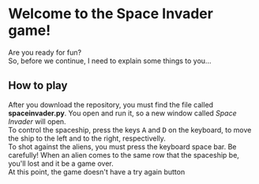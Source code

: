 <h1>Welcome to the Space Invader game!</h1>

Are you ready for fun?<br>
So, before we continue, I need to explain some things to you...

<h2>How to play</h2>

After you download the repository, you must find the file called <b>spaceinvader.py</b>. You open and run it, so a new window called <i>Space Invader</i> will open.<br>
To control the spaceship, press the keys <kbd>A</kbd> and <kbd>D</kbd> on the keyboard, to move the ship to the left and to the right, respectivelly. <br> To shot against the aliens, you must press the keyboard space bar.
Be carefully! When an alien comes to the same row that the spaceship be, you'll lost and it be a game over. <br>
At this point, the game doesn't have a try again button 
